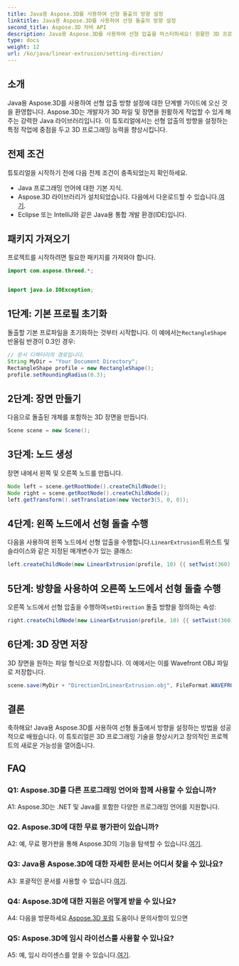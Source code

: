```yaml
---
title: Java용 Aspose.3D를 사용하여 선형 돌출의 방향 설정
linktitle: Java용 Aspose.3D를 사용하여 선형 돌출의 방향 설정
second_title: Aspose.3D 자바 API
description: Java용 Aspose.3D를 사용하여 선형 압출을 마스터하세요! 원활한 3D 프로그래밍을 위한 가이드를 따르세요. 지금 다운로드하여 매혹적인 경험을 즐겨보세요.
type: docs
weight: 12
url: /ko/java/linear-extrusion/setting-direction/
---
```

## 소개

Java용 Aspose.3D를 사용하여 선형 압출 방향 설정에 대한 단계별 가이드에 오신 것을 환영합니다. Aspose.3D는 개발자가 3D 파일 및 장면을 원활하게 작업할 수 있게 해주는 강력한 Java 라이브러리입니다. 이 튜토리얼에서는 선형 압출의 방향을 설정하는 특정 작업에 중점을 두고 3D 프로그래밍 능력을 향상시킵니다.

## 전제 조건

튜토리얼을 시작하기 전에 다음 전제 조건이 충족되었는지 확인하세요.

- Java 프로그래밍 언어에 대한 기본 지식.
-  Aspose.3D 라이브러리가 설치되었습니다. 다음에서 다운로드할 수 있습니다.[여기](https://releases.aspose.com/3d/java/).
- Eclipse 또는 IntelliJ와 같은 Java용 통합 개발 환경(IDE)입니다.

## 패키지 가져오기

프로젝트를 시작하려면 필요한 패키지를 가져와야 합니다.

```java
import com.aspose.threed.*;


import java.io.IOException;
```

## 1단계: 기본 프로필 초기화

 돌출할 기본 프로파일을 초기화하는 것부터 시작합니다. 이 예에서는`RectangleShape` 반올림 반경이 0.3인 경우:

```java
// 문서 디렉터리의 경로입니다.
String MyDir = "Your Document Directory";
RectangleShape profile = new RectangleShape();
profile.setRoundingRadius(0.3);
```

## 2단계: 장면 만들기

다음으로 돌출된 개체를 포함하는 3D 장면을 만듭니다.

```java
Scene scene = new Scene();
```

## 3단계: 노드 생성

장면 내에서 왼쪽 및 오른쪽 노드를 만듭니다.

```java
Node left = scene.getRootNode().createChildNode();
Node right = scene.getRootNode().createChildNode();
left.getTransform().setTranslation(new Vector3(5, 0, 0));
```

## 4단계: 왼쪽 노드에서 선형 돌출 수행

 다음을 사용하여 왼쪽 노드에서 선형 압출을 수행합니다.`LinearExtrusion`트위스트 및 슬라이스와 같은 지정된 매개변수가 있는 클래스:

```java
left.createChildNode(new LinearExtrusion(profile, 10) {{ setTwist(360); setSlices(100); }});
```

## 5단계: 방향을 사용하여 오른쪽 노드에서 선형 돌출 수행

 오른쪽 노드에서 선형 압출을 수행하여`setDirection` 돌출 방향을 정의하는 속성:

```java
right.createChildNode(new LinearExtrusion(profile, 10) {{ setTwist(360); setSlices(100); setDirection(new Vector3(0.3, 0.2, 1));}});
```

## 6단계: 3D 장면 저장

3D 장면을 원하는 파일 형식으로 저장합니다. 이 예에서는 이를 Wavefront OBJ 파일로 저장합니다.

```java
scene.save(MyDir + "DirectionInLinearExtrusion.obj", FileFormat.WAVEFRONTOBJ);
```

## 결론

축하해요! Java용 Aspose.3D를 사용하여 선형 돌출에서 방향을 설정하는 방법을 성공적으로 배웠습니다. 이 튜토리얼은 3D 프로그래밍 기술을 향상시키고 창의적인 프로젝트의 새로운 가능성을 열어줍니다.

## FAQ

### Q1: Aspose.3D를 다른 프로그래밍 언어와 함께 사용할 수 있습니까?

A1: Aspose.3D는 .NET 및 Java를 포함한 다양한 프로그래밍 언어를 지원합니다.

### Q2. Aspose.3D에 대한 무료 평가판이 있습니까?

 A2: 예, 무료 평가판을 통해 Aspose.3D의 기능을 탐색할 수 있습니다.[여기](https://releases.aspose.com/).

### Q3: Java용 Aspose.3D에 대한 자세한 문서는 어디서 찾을 수 있나요?

 A3: 포괄적인 문서를 사용할 수 있습니다.[여기](https://reference.aspose.com/3d/java/).

### Q4: Aspose.3D에 대한 지원은 어떻게 받을 수 있나요?

 A4: 다음을 방문하세요.[Aspose.3D 포럼](https://forum.aspose.com/c/3d/18) 도움이나 문의사항이 있으면

### Q5: Aspose.3D에 임시 라이선스를 사용할 수 있나요?

 A5: 예, 임시 라이센스를 얻을 수 있습니다.[여기](https://purchase.aspose.com/temporary-license/).